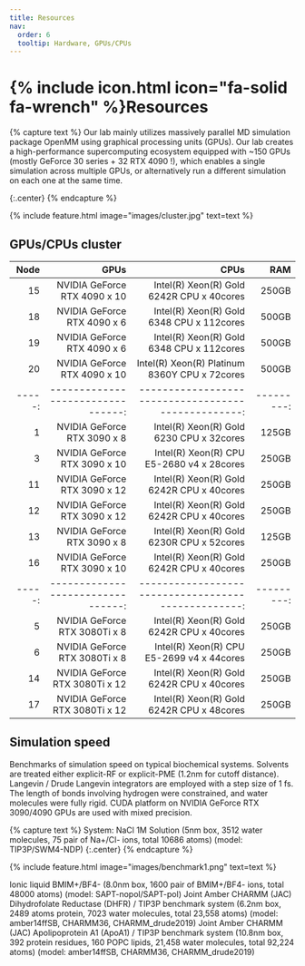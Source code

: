 ```yaml
---
title: Resources
nav:
  order: 6
  tooltip: Hardware, GPUs/CPUs
---
```


# {% include icon.html icon="fa-solid fa-wrench" %}Resources

{% capture text %}
Our lab mainly utilizes massively parallel MD simulation package OpenMM using graphical processing units (GPUs). Our lab creates a high-performance supercomputing ecosystem equipped with ~150 GPUs (mostly GeForce 30 series + 32 RTX 4090 !), which enables a single simulation across multiple GPUs, or alternatively run a different simulation on each one at the same time.

{:.center}
{% endcapture %}

{%
  include feature.html
  image="images/cluster.jpg"
  text=text
%}

## GPUs/CPUs cluster

|  Node  |                 GPUs              |                           CPUs                      |     RAM    |
| -----: | --------------------------------: | --------------------------------------------------: | ---------: |
|   15   |   NVIDIA GeForce RTX 4090   x 10  |    Intel(R) Xeon(R) Gold 6242R CPU     x 40cores    |    250GB   |
|   18   |   NVIDIA GeForce RTX 4090   x 6   |    Intel(R) Xeon(R) Gold 6348  CPU     x 112cores   |    500GB   |
|   19   |   NVIDIA GeForce RTX 4090   x 6   |    Intel(R) Xeon(R) Gold 6348  CPU     x 112cores   |    500GB   |
|   20   |   NVIDIA GeForce RTX 4090   x 10  |    Intel(R) Xeon(R) Platinum 8360Y CPU x 72cores    |    500GB   |
| -----: | --------------------------------: | --------------------------------------------------: | ---------: |
|   1    |   NVIDIA GeForce RTX 3090   x 8   |    Intel(R) Xeon(R) Gold 6230  CPU     x 32cores    |    125GB   |
|   3    |   NVIDIA GeForce RTX 3090   x 10  |    Intel(R) Xeon(R) CPU E5-2680 v4     x 28cores    |    250GB   |
|   11   |   NVIDIA GeForce RTX 3090   x 12  |    Intel(R) Xeon(R) Gold 6242R CPU     x 40cores    |    250GB   |
|   12   |   NVIDIA GeForce RTX 3090   x 12  |    Intel(R) Xeon(R) Gold 6242R CPU     x 40cores    |    250GB   |
|   13   |   NVIDIA GeForce RTX 3090   x 8   |    Intel(R) Xeon(R) Gold 6230R CPU     x 52cores    |    125GB   |
|   16   |   NVIDIA GeForce RTX 3090   x 10  |    Intel(R) Xeon(R) Gold 6242R CPU     x 40cores    |    250GB   |
| -----: | --------------------------------: | --------------------------------------------------: | ---------: |
|   5    |   NVIDIA GeForce RTX 3080Ti x 8   |    Intel(R) Xeon(R) Gold 6242R CPU     x 40cores    |    250GB   |
|   6    |   NVIDIA GeForce RTX 3080Ti x 8   |    Intel(R) Xeon(R) CPU E5-2699 v4     x 44cores    |    250GB   |
|   14   |   NVIDIA GeForce RTX 3080Ti x 12  |    Intel(R) Xeon(R) Gold 6242R CPU     x 40cores    |    250GB   |
|   17   |   NVIDIA GeForce RTX 3080Ti x 12  |    Intel(R) Xeon(R) Gold 6242R CPU     x 48cores    |    250GB   |


## Simulation speed

Benchmarks of simulation speed on typical biochemical systems. Solvents are treated either explicit-RF or explicit-PME (1.2nm for cutoff distance). Langevin / Drude Langevin integrators are employed with a step size of 1 fs. The length of bonds involving hydrogen were constrained, and water molecules were fully rigid. CUDA platform on NVIDIA GeForce RTX 3090/4090 GPUs are used with mixed precision.

{% capture text %}
System: NaCl 1M Solution (5nm box, 3512 water molecules, 75 pair of Na+/Cl- ions, total 10686 atoms) (model: TIP3P/SWM4-NDP)
{:.center}
{% endcapture %}

{%
  include feature.html
  image="images/benchmark1.png"
  text=text
%}

Ionic liquid BMIM+/BF4- (8.0nm box, 1600 pair of BMIM+/BF4- ions, total 48000 atoms) (model: SAPT-nopol/SAPT-pol)
Joint Amber CHARMM (JAC) Dihydrofolate Reductase (DHFR) / TIP3P benchmark system (6.2nm box, 2489 atoms protein, 7023 water molecules, total 23,558 atoms) (model: amber14ffSB, CHARMM36, CHARMM_drude2019)
Joint Amber CHARMM (JAC) Apolipoprotein A1 (ApoA1) / TIP3P benchmark system (10.8nm box, 392 protein residues, 160 POPC lipids, 21,458 water molecules, total 92,224 atoms) (model: amber14ffSB, CHARMM36, CHARMM_drude2019)
